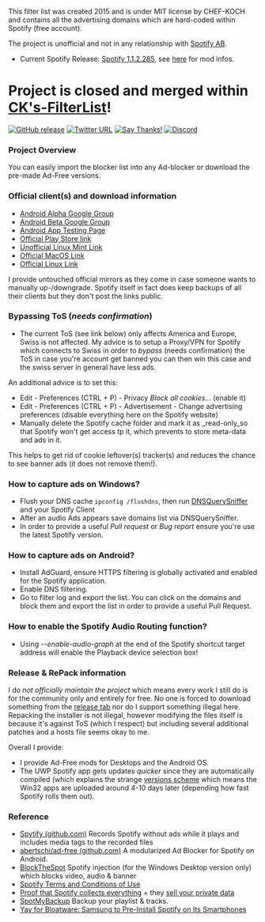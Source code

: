 This filter list was created 2015 and is under MIT license by CHEF-KOCH and contains all the advertising domains which are hard-coded within Spotify (free account). <br/>

The project is unofficial and not in any relationship with [Spotify AB](https://en.wikipedia.org/wiki/Spotify). <br/>

* Current Spotify Release: [Spotify 1.1.2.285](https://download.scdn.co/SpotifyFullSetup.exe), see [here](https://github.com/CHEF-KOCH/Spotify-Ad-free/releases/tag/2.7) for mod infos.

# Project is closed and merged within [CK's-FilterList](https://github.com/CHEF-KOCH/CKs-FilterList)!

[![GitHub release](https://img.shields.io/github/release/CHEF-KOCH/Spotify-Ad-free.svg?label=Latest%20Release&style=popout)](https://github.com/CHEF-KOCH/Spotify-Ad-free/releases/latest)
[![Twitter URL](https://img.shields.io/twitter/url/https/twitter.com/fold_left.svg?style=social&label=Follow%20%40CHEF-KOCH)](https://twitter.com/CKsTechNews)
[![Say Thanks!](https://img.shields.io/badge/Say%20Thanks-!-1EAEDB.svg)](https://saythanks.io/to/CHEF-KOCH)
[![Discord](https://discordapp.com/api/guilds/418256415874875402/widget.png)](https://discord.me/CHEF-KOCH)


### Project Overview 

You can easily import the blocker list into any Ad-blocker or download the pre-made Ad-Free versions. 


### Official client(s) and download information

* [Android Alpha Google Group](https://groups.google.com/forum/#!forum/spotify-android-alpha/join)
* [Android Beta Google Group](https://groups.google.com/forum/#!forum/spotify-android-beta/join)
* [Android App Testing Page](https://play.google.com/apps/testing/com.spotify.music)
* [Official Play Store link](https://play.google.com/store/apps/details?id=com.spotify.music)
* [Unofficial Linux Mint Link](http://packages.linuxmint.com/search.php?release=any&section=any&keyword=spotify)
* [Official MacOS Link](https://download.scdn.co/Spotify.dmg)
* [Official Linux Link](https://www.spotify.com/de/download/linux/)

I provide untouched official mirrors as they come in case someone wants to manually up-/downgrade. Spotify itself in fact does keep backups of all their clients but they don't post the links public.  


### Bypassing ToS (_needs confirmation_)

* The current ToS (see link below) only affects America and Europe, Swiss is not affected. My advice is to setup a Proxy/VPN for Spotify which connects to Swiss in order to _bypass_ (needs confirmation) the ToS in case you're account get banned you can then win this case and the swiss server in general have less ads.

An additional advice is to set this:

- Edit - Preferences (CTRL + P) - Privacy _Block all cookies..._ (enable it)
- Edit - Preferences (CTRL + P) - Advertisement - Change advertising preferences (disable everything here on the Spotify website)
- Manually delete the Spotify cache folder and mark it as _read-only_so that Spotify won't get access tp it, which prevents to store meta-data and ads in it. 

This helps to get rid of cookie leftover(s) tracker(s) and reduces the chance to see banner ads (it does not remove them!). 


### How to capture ads on Windows?

* Flush your DNS cache `ipconfig /flushdns`, then run [DNSQuerySniffer](http://www.nirsoft.net/utils/dns_query_sniffer.html) and your Spotify Client
* After an audio Ads appears save domains list via DNSQuerySniffer. 
* In order to provide a useful _Pull request_ or _Bug report_ ensure you're use the latest Spotify version. 


### How to capture ads on Android?

* Install AdGuard, ensure HTTPS filtering is globally activated and enabled for the Spotify application. 
* Enable DNS filtering.
* Go to filter log and export the list. You can click on the domains and block them and export the list in order to provide a useful Pull Request.


### How to enable the Spotify Audio Routing function?

* Using _--enable-audio-graph_ at the end of the Spotify shortcut target address will enable the Playback device selection box!


### Release & RePack information

I do _not officially maintain the project_ which means every work I still do is for the community only and entirely for free. No one is forced to download something from the [release tab](https://github.com/CHEF-KOCH/Spotify-Ad-free/releases) nor do I support something illegal here. Repacking the installer is not illegal, however modifying the files itself is because it's against ToS (which I respect) but including several additional patches and a hosts file seems okay to me.

Overall I provide:
* I provide Ad-Free mods for Desktops and the Android OS.
* The UWP Spotify app gets updates _quicker_ since they are automatically compiled (which explains the strange [versions scheme](https://en.wikipedia.org/wiki/Software_versioning) which means the Win32 apps are uploaded around 4-10 days later (depending how fast Spotify rolls them out).

### Reference
* [Spytify (github.com)](https://github.com/jwallet/spy-spotify) Records Spotify without ads while it plays and includes media tags to the recorded files
* [abertschi/ad-free (github.com)](http://adfree.abertschi.ch) A modularized Ad Blocker for Spotify on Android.  
* [BlockTheSpot](https://github.com/master131/BlockTheSpot/) Spotify injection (for the Windows Desktop version only) which blocks video, audio & banner
* [Spotify Terms and Conditions of Use](https://www.spotify.com/us/legal/end-user-agreement/#s9)
* [Proof that Spotify collects everything](https://twitter.com/steipete/status/1025024813889478656) + they [sell your private data](https://betanews.com/2016/07/22/spotify-sells-user-data-to-advertisers/)
* [SpotMyBackup](https://github.com/secuvera/SpotMyBackup) Backup your playlist & tracks.
* [Yay for Bloatware: Samsung to Pre-Install Spotify on Its Smartphones](https://news.softpedia.com/news/yay-for-bloatware-samsung-to-pre-install-spotify-on-its-smartphones-525250.shtml)
